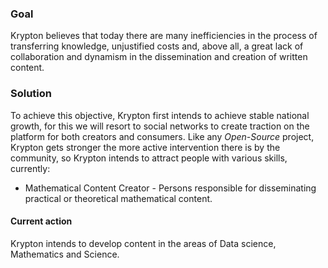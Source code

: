 ---
---

### Goal
Krypton believes that today there are many inefficiencies in the process of transferring knowledge, unjustified costs and, above all, a great lack of collaboration and dynamism in the dissemination and creation of written content.

### Solution
To achieve this objective, Krypton first intends to achieve stable national growth, for this we will resort to social networks to create traction on the platform for both creators and consumers.
Like any *Open-Source* project, Krypton gets stronger the more active intervention there is by the community, so Krypton intends to attract people with various skills, currently:

- Mathematical Content Creator - Persons responsible for disseminating practical or theoretical mathematical content.

#### Current action

Krypton intends to develop content in the areas of Data science, Mathematics and Science.
